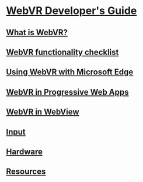 # [WebVR Developer's Guide](index.md)
## [What is WebVR?](what-is-webvr.md)
## [WebVR functionality checklist](essentials.md)
## [Using WebVR with Microsoft Edge](webvr-with-edge.md)
## [WebVR in Progressive Web Apps](webvr-in-pwas.md)
## [WebVR in WebView](webvr-in-webview.md)
## [Input](input.md)
## [Hardware](hardware.md)
## [Resources](resources.md)